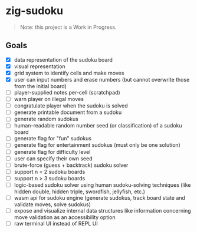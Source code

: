 # zig-sudoku

> Note: this project is a Work in Progress.

## Goals

- [X] data representation of the sudoku board
- [X] visual representation
- [X] grid system to identify cells and make moves
- [X] user can input numbers and erase numbers (but cannot overwrite those from the initial board)
- [ ] player-supplied notes per-cell (scratchpad)
- [ ] warn player on illegal moves
- [ ] congratulate player when the sudoku is solved
- [ ] generate printable document from a sudoku
- [ ] generate random sudokus
- [ ] human-readable random number seed (or classification) of a sudoku board
- [ ] generate flag for "fun" sudokus
- [ ] generate flag for entertainment sudokus (must only be one solution)
- [ ] generate flag for difficulty level
- [ ] user can specify their own seed
- [ ] brute-force (guess + backtrack) sudoku solver
- [ ] support n = 2 sudoku boards
- [ ] support n > 3 sudoku boards
- [ ] logic-based sudoku solver using human sudoku-solving techniques (like hidden double, hidden triple, swordfish, jellyfish, etc.)
- [ ] wasm api for sudoku engine (generate sudokus, track board state and validate moves, solve sudokus)
- [ ] expose and visualize internal data structures like information concerning move validation as an accessibility option
- [ ] raw terminal UI instead of REPL UI
